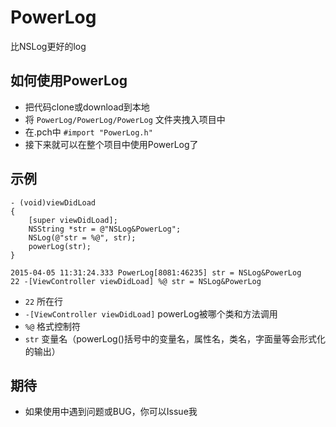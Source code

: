 # PowerLog
比NSLog更好的log

## 如何使用PowerLog
* 把代码clone或download到本地
* 将 `PowerLog/PowerLog/PowerLog` 文件夹拽入项目中
* 在.pch中 `#import "PowerLog.h"`
* 接下来就可以在整个项目中使用PowerLog了


## 示例
```objc
- (void)viewDidLoad 
{
    [super viewDidLoad];
    NSString *str = @"NSLog&PowerLog";
    NSLog(@"str = %@", str);
    powerLog(str);
}
```
```
2015-04-05 11:31:24.333 PowerLog[8081:46235] str = NSLog&PowerLog
22 -[ViewController viewDidLoad] %@ str = NSLog&PowerLog
 ```        
* `22` 所在行
* `-[ViewController viewDidLoad]` powerLog被哪个类和方法调用
* `%@` 格式控制符
* `str` 变量名（powerLog()括号中的变量名，属性名，类名，字面量等会形式化的输出）


## 期待
* 如果使用中遇到问题或BUG，你可以Issue我
